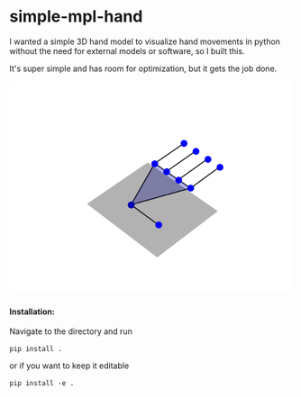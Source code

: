 # simple-mpl-hand

I wanted a simple 3D hand model to visualize hand movements in python without the need for external models or software, so I built this.

It's super simple and has room for optimization, but it gets the job done.

![hand moving](hand.gif)


#### Installation:

Navigate to the directory and run
```
pip install .
```
or if you want to keep it editable
```
pip install -e .
```

